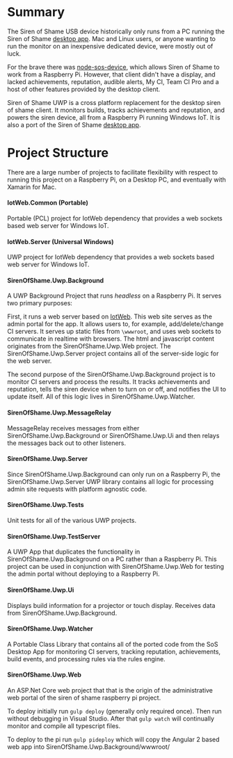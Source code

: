 # Summary

The Siren of Shame USB device historically 
only runs from a PC running 
the Siren of Shame [desktop app](https://github.com/AutomatedArchitecture/SirenOfShame).  Mac and
Linux users, or anyone wanting to run the monitor on an inexpensive dedicated device, were mostly out of luck.

For the brave there was [node-sos-device](https://github.com/AutomatedArchitecture/node-sos-device), 
which allows Siren of Shame to work from a 
Raspberry Pi.  However, that client didn't have a 
display, and lacked achievements, reputation, audible alerts, My CI, Team 
CI Pro and a host of other features provided by 
the desktop client.

Siren of Shame UWP is a cross platform replacement for the desktop siren of 
shame client. It monitors builds, tracks achievements and reputation, and powers the 
siren device, all from a Raspberry Pi running Windows IoT.  It is also a port of the Siren 
of Shame [desktop app](https://github.com/AutomatedArchitecture/SirenOfShame).

# Project Structure

There are a large number of projects to facilitate
flexibility with respect to running this project on a Raspberry Pi, on a Desktop PC, and eventually with Xamarin for Mac.

#### IotWeb.Common (Portable)

Portable (PCL) project for IotWeb dependency that provides a web sockets based web server for Windows IoT.

#### IotWeb.Server (Universal Windows)

UWP project for IotWeb dependency that provides a web sockets based web server for Windows IoT.

#### SirenOfShame.Uwp.Background

A UWP Background Project that runs _headless_ on
a Raspberry Pi.  It serves two primary purposes:

First, it runs a web server based on
[IotWeb](https://github.com/sensaura-public/iotweb).  This
web site serves as the admin portal for the app.  It
allows users to, for example, add/delete/change CI servers.  It 
serves up static files from `\wwwroot`, 
and uses web sockets to communicate in realtime with 
browsers.  The html and javascript content originates from the SirenOfShame.Uwp.Web 
project.  The SirenOfShame.Uwp.Server project contains all of
the server-side logic for the web server.

The second purpose of the SirenOfShame.Uwp.Background 
project is to monitor CI servers and process the results.  It
tracks achievements and reputation, tells the siren device when to
turn on or off, and notifies the UI to update itself.  All of this
logic lives in SirenOfShame.Uwp.Watcher.

#### SirenOfShame.Uwp.MessageRelay

MessageRelay receives messages from either
SirenOfShame.Uwp.Background or SirenOfShame.Uwp.Ui and then
relays the messages back out to other listeners.

#### SirenOfShame.Uwp.Server

Since SirenOfShame.Uwp.Background can only run on a Raspberry Pi, 
the SirenOfShame.Uwp.Server UWP library contains all logic for 
processing admin site requests with platform agnostic code.

#### SirenOfShame.Uwp.Tests

Unit tests for all of the various UWP projects.

#### SirenOfShame.Uwp.TestServer

A UWP App that duplicates the functionality in SirenOfShame.Uwp.Background 
on a PC rather than a Raspberry Pi.  This project can be used in conjunction
with SirenOfShame.Uwp.Web for testing the admin portal without deploying to
a Raspberry Pi.

#### SirenOfShame.Uwp.Ui

Displays build information for a projector or touch display. Receives
data from SirenOfShame.Uwp.Background.

#### SirenOfShame.Uwp.Watcher

A Portable Class Library that contains all of the ported code from
the SoS Desktop App for monitoring CI servers, tracking reputation,
achievements, build events, and processing rules via the rules engine.

#### SirenOfShame.Uwp.Web

An ASP.Net Core web project that that is the origin
of the administrative web portal of the siren of 
shame raspberry pi project.

To deploy initially run `gulp deploy` (generally only required 
once).  Then run without debugging in Visual Studio.  After 
that `gulp watch` will continually monitor
and compile all typescript files.

To deploy to the pi run `gulp pideploy` which
will copy the Angular 2 based web app into SirenOfShame.Uwp.Background/wwwroot/

